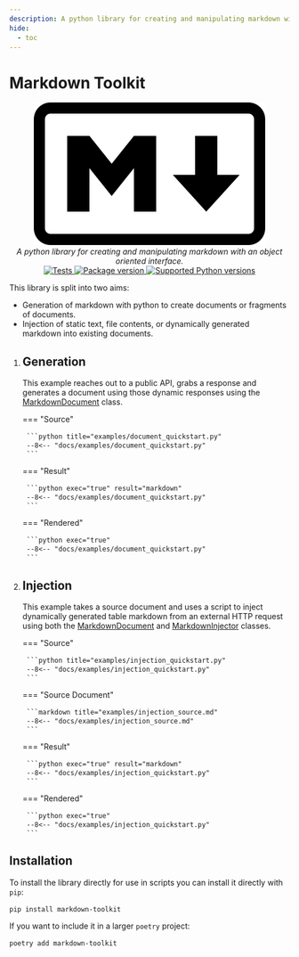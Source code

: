 ```yaml
---
description: A python library for creating and manipulating markdown with an object oriented interface.
hide:
  - toc
---
```


# Markdown Toolkit 

<p align="center">
<img src="img/markdown-mark.svg"><br>
<em>A python library for creating and manipulating markdown with an object oriented interface.</em><br>
<a href="https://github.com/danielloader/markdown-toolkit/actions/workflows/tests.yml?query=branch%3Amain" target="_blank">
    <img src="https://github.com/danielloader/markdown-toolkit/actions/workflows/tests.yml/badge.svg?branch=main&event=push" alt="Tests">
</a>
<a href="https://pypi.org/project/markdown-toolkit" target="_blank">
    <img src="https://img.shields.io/pypi/v/markdown-toolkit?color=%2334D058&label=pypi%20package" alt="Package version">
</a>
<a href="https://pypi.org/project/markdown-toolkit" target="_blank">
    <img src="https://img.shields.io/pypi/pyversions/markdown-toolkit.svg?color=%2334D058" alt="Supported Python versions">
</a>
</p>

This library is split into two aims:

* Generation of markdown with python to create documents or fragments of documents.
* Injection of static text, file contents, or dynamically generated markdown into existing documents.

1. ## Generation 

    This example reaches out to a public API, grabs a response and generates a document
    using those dynamic responses using the [MarkdownDocument](reference/makdowndocument.md#markdowndocument) class.

    === "Source"

        ```python title="examples/document_quickstart.py"
        --8<-- "docs/examples/document_quickstart.py"
        ```

    === "Result"

        ```python exec="true" result="markdown"
        --8<-- "docs/examples/document_quickstart.py"
        ```

    === "Rendered"

        ```python exec="true"
        --8<-- "docs/examples/document_quickstart.py"
        ```

1. ## Injection

    This example takes a source document and uses a script
    to inject dynamically generated table markdown from an external HTTP request using both the 
    [MarkdownDocument](reference/makdowndocument.md#markdowndocument) and 
    [MarkdownInjector](reference/markdowninjector.md#markdowninjector) classes.

    === "Source"

        ```python title="examples/injection_quickstart.py"
        --8<-- "docs/examples/injection_quickstart.py"
        ```

    === "Source Document"

        ```markdown title="examples/injection_source.md"
        --8<-- "docs/examples/injection_source.md"
        ```

    === "Result"

        ```python exec="true" result="markdown"
        --8<-- "docs/examples/injection_quickstart.py"
        ```

    === "Rendered"

        ```python exec="true"
        --8<-- "docs/examples/injection_quickstart.py"
        ```

## Installation

To install the library directly for use in scripts you can install it directly with `pip`:

```shell
pip install markdown-toolkit
```

If you want to include it in a larger `poetry` project:
```shell
poetry add markdown-toolkit
```

